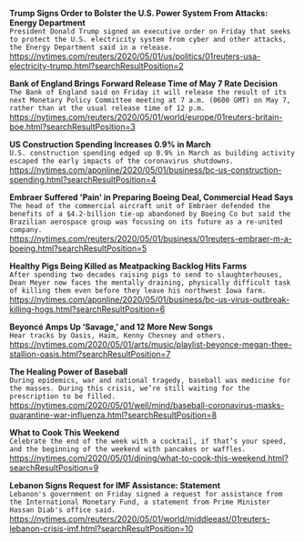 **Trump Signs Order to Bolster the U.S. Power System From Attacks: Energy Department**\
`President Donald Trump signed an executive order on Friday that seeks to protect the U.S. electricity system from cyber and other attacks, the Energy Department said in a release. `\
https://nytimes.com/reuters/2020/05/01/us/politics/01reuters-usa-electricity-trump.html?searchResultPosition=2

**Bank of England Brings Forward Release Time of May 7 Rate Decision**\
`The Bank of England said on Friday it will release the result of its next Monetary Policy Committee meeting at 7 a.m. (0600 GMT) on May 7, rather than at the usual release time of 12 p.m.`\
https://nytimes.com/reuters/2020/05/01/world/europe/01reuters-britain-boe.html?searchResultPosition=3

**US Construction Spending Increases 0.9% in March**\
`U.S. construction spending edged up 0.9% in March as building activity escaped the early impacts of the coronavirus shutdowns.`\
https://nytimes.com/aponline/2020/05/01/business/bc-us-construction-spending.html?searchResultPosition=4

**Embraer Suffered 'Pain' in Preparing Boeing Deal, Commercial Head Says**\
`The head of the commercial aircraft unit of Embraer defended the benefits of a $4.2-billion tie-up abandoned by Boeing Co but said the Brazilian aerospace group was focusing on its future as a re-united company.`\
https://nytimes.com/reuters/2020/05/01/business/01reuters-embraer-m-a-boeing.html?searchResultPosition=5

**Healthy Pigs Being Killed as Meatpacking Backlog Hits Farms**\
`After spending two decades raising pigs to send to slaughterhouses, Dean Meyer now faces the mentally draining, physically difficult task of killing them even before they leave his northwest Iowa farm.`\
https://nytimes.com/aponline/2020/05/01/business/bc-us-virus-outbreak-killing-hogs.html?searchResultPosition=6

**Beyoncé Amps Up ‘Savage,’ and 12 More New Songs**\
`Hear tracks by Oasis, Haim, Kenny Chesney and others.`\
https://nytimes.com/2020/05/01/arts/music/playlist-beyonce-megan-thee-stallion-oasis.html?searchResultPosition=7

**The Healing Power of Baseball**\
`During epidemics, war and national tragedy, baseball was medicine for the masses. During this crisis, we’re still waiting for the prescription to be filled.`\
https://nytimes.com/2020/05/01/well/mind/baseball-coronavirus-masks-quarantine-war-influenza.html?searchResultPosition=8

**What to Cook This Weekend**\
`Celebrate the end of the week with a cocktail, if that’s your speed, and the beginning of the weekend with pancakes or waffles.`\
https://nytimes.com/2020/05/01/dining/what-to-cook-this-weekend.html?searchResultPosition=9

**Lebanon Signs Request for IMF Assistance: Statement**\
`Lebanon's government on Friday signed a request for assistance from the International Monetary Fund, a statement from Prime Minister Hassan Diab's office said.`\
https://nytimes.com/reuters/2020/05/01/world/middleeast/01reuters-lebanon-crisis-imf.html?searchResultPosition=10

